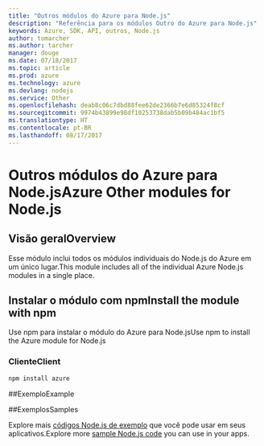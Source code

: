 ```yaml
---
title: "Outros módulos do Azure para Node.js"
description: "Referência para os módulos Outro do Azure para Node.js"
keywords: Azure, SDK, API, outros, Node.js
author: tomarcher
ms.author: tarcher
manager: douge
ms.date: 07/18/2017
ms.topic: article
ms.prod: azure
ms.technology: azure
ms.devlang: nodejs
ms.service: Other
ms.openlocfilehash: deab8c06c7dbd88fee62de2366b7e6d85324f8cf
ms.sourcegitcommit: 9974b43899e98df10253738dab5b09b484ac1bf5
ms.translationtype: HT
ms.contentlocale: pt-BR
ms.lasthandoff: 08/17/2017
---
```

# <a name="azure-other-modules-for-nodejs"></a><span data-ttu-id="a0743-104">Outros módulos do Azure para Node.js</span><span class="sxs-lookup"><span data-stu-id="a0743-104">Azure Other modules for Node.js</span></span>

## <a name="overview"></a><span data-ttu-id="a0743-105">Visão geral</span><span class="sxs-lookup"><span data-stu-id="a0743-105">Overview</span></span>

<span data-ttu-id="a0743-106">Esse módulo inclui todos os módulos individuais do Node.js do Azure em um único lugar.</span><span class="sxs-lookup"><span data-stu-id="a0743-106">This module includes all of the individual Azure Node.js modules in a single place.</span></span>

## <a name="install-the-module-with-npm"></a><span data-ttu-id="a0743-107">Instalar o módulo com npm</span><span class="sxs-lookup"><span data-stu-id="a0743-107">Install the module with npm</span></span>

<span data-ttu-id="a0743-108">Use npm para instalar o módulo do Azure para Node.js</span><span class="sxs-lookup"><span data-stu-id="a0743-108">Use npm to install the Azure module for Node.js</span></span>

### <a name="client"></a><span data-ttu-id="a0743-109">Cliente</span><span class="sxs-lookup"><span data-stu-id="a0743-109">Client</span></span>

```bash
npm install azure
```

##<a name="example"></a><span data-ttu-id="a0743-110">Exemplo</span><span class="sxs-lookup"><span data-stu-id="a0743-110">Example</span></span>

##<a name="samples"></a><span data-ttu-id="a0743-111">Exemplos</span><span class="sxs-lookup"><span data-stu-id="a0743-111">Samples</span></span>

<span data-ttu-id="a0743-112">Explore mais [códigos Node.js de exemplo](https://azure.microsoft.com/resources/samples/?platform=nodejs) que você pode usar em seus aplicativos.</span><span class="sxs-lookup"><span data-stu-id="a0743-112">Explore more [sample Node.js code](https://azure.microsoft.com/resources/samples/?platform=nodejs) you can use in your apps.</span></span>
